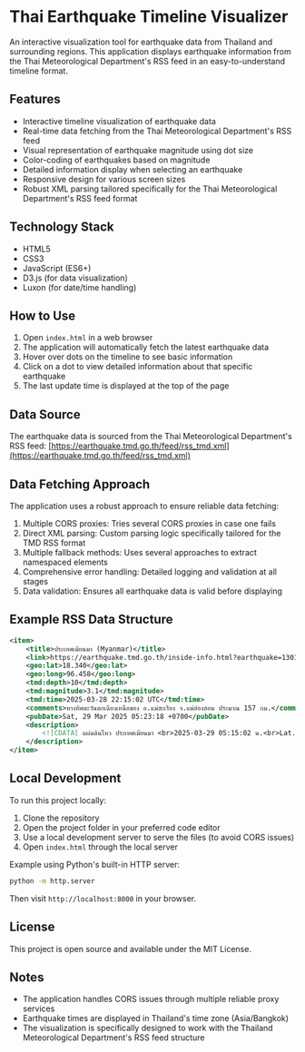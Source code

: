# Thai Earthquake Timeline Visualizer

An interactive visualization tool for earthquake data from Thailand and surrounding regions. This application displays earthquake information from the Thai Meteorological Department's RSS feed in an easy-to-understand timeline format.

## Features

- Interactive timeline visualization of earthquake data
- Real-time data fetching from the Thai Meteorological Department's RSS feed
- Visual representation of earthquake magnitude using dot size
- Color-coding of earthquakes based on magnitude
- Detailed information display when selecting an earthquake
- Responsive design for various screen sizes
- Robust XML parsing tailored specifically for the Thai Meteorological Department's RSS feed format

## Technology Stack

- HTML5
- CSS3
- JavaScript (ES6+)
- D3.js (for data visualization)
- Luxon (for date/time handling)

## How to Use

1. Open `index.html` in a web browser
2. The application will automatically fetch the latest earthquake data
3. Hover over dots on the timeline to see basic information
4. Click on a dot to view detailed information about that specific earthquake
5. The last update time is displayed at the top of the page

## Data Source

The earthquake data is sourced from the Thai Meteorological Department's RSS feed:
[https://earthquake.tmd.go.th/feed/rss_tmd.xml](https://earthquake.tmd.go.th/feed/rss_tmd.xml)

## Data Fetching Approach

The application uses a robust approach to ensure reliable data fetching:

1. Multiple CORS proxies: Tries several CORS proxies in case one fails
2. Direct XML parsing: Custom parsing logic specifically tailored for the TMD RSS format
3. Multiple fallback methods: Uses several approaches to extract namespaced elements
4. Comprehensive error handling: Detailed logging and validation at all stages
5. Data validation: Ensures all earthquake data is valid before displaying

## Example RSS Data Structure

```xml
<item>
    <title>ประเทศเมียนมา (Myanmar)</title>
    <link>https://earthquake.tmd.go.th/inside-info.html?earthquake=13017</link>
    <geo:lat>18.340</geo:lat>
    <geo:long>96.458</geo:long>
    <tmd:depth>10</tmd:depth>
    <tmd:magnitude>3.1</tmd:magnitude>
    <tmd:time>2025-03-28 22:15:02 UTC</tmd:time>
    <comments>ทางทิศตะวันตกเฉียงเหนือของ อ.แม่สะเรียง จ.แม่ฮ่องสอน ประมาณ 157 กม.</comments>
    <pubDate>Sat, 29 Mar 2025 05:23:18 +0700</pubDate>
    <description>
        <![CDATA[ แผ่นดินไหว ประเทศเมียนมา <br>2025-03-29 05:15:02 น.<br>Lat. 18.340 , Long. 96.458<br>ขนาด 3.1 <br><br> ]]>
    </description>
</item>
```

## Local Development

To run this project locally:

1. Clone the repository
2. Open the project folder in your preferred code editor
3. Use a local development server to serve the files (to avoid CORS issues)
4. Open `index.html` through the local server

Example using Python's built-in HTTP server:
```bash
python -m http.server
```
Then visit `http://localhost:8000` in your browser.

## License

This project is open source and available under the MIT License.

## Notes

- The application handles CORS issues through multiple reliable proxy services
- Earthquake times are displayed in Thailand's time zone (Asia/Bangkok)
- The visualization is specifically designed to work with the Thailand Meteorological Department's RSS feed structure 